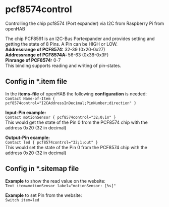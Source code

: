 # pcf8574control
Controlling the chip pcf8574 (Port expander) via I2C from Raspberry Pi from openHAB

The chip PCF8591 is an I2C-Bus Portexpander and provides setting and getting the state of 8 Pins. A Pin can be HIGH or LOW.<br>
**Addressrange of PCF8574:** 32-39 (0x20-0x27)<br>
**Addressrange of PCF8574A:** 56-63 (0x38-0x3F)<br>
**Pinrange of PCF8574:** 0-7<br>
This binding supports reading and writing of pin-states.

## Config in *.item file
In the **items-file** of openHAB the following <b>configuration</b> is needed:<br>
`Contact Name-of-Item { pcf8574control="I2CAddressInDecimal;PinNumber;direction" }`<br>

**Input-Pin example:**<br>
`Contact motionSensor { pcf8574control="32;0;in" }` <br>
This would get the state of the Pin 0 from the PCF8574 chip with the address 0x20 (32 in decimal)

**Output-Pin example:**<br>
`Contact led { pcf8574control="32;1;out" }`<br>
This would set the state of the Pin 0 from the PCF8574 chip with the address 0x20 (32 in decimal)

## Config in *.sitemap file
**Example** to show the read value on the website:<br>
`Text item=motionSensor label="motionSensor: [%s]"`<br>

**Example** to set Pin from the website:<br>
`Switch item=led`
